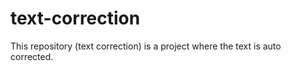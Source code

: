 # text-correction
This repository (text correction) is a project where the text is auto corrected. 

